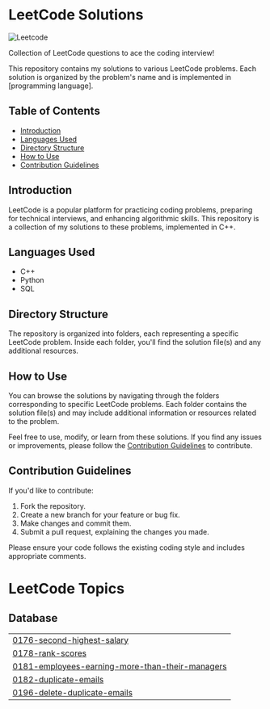 # LeetCode Solutions

![Leetcode](https://socialify.git.ci/neerajcodes888/Leetcode/image?description=1&descriptionEditable=Welcome%20to%20my%20LeetCode%20Data%20Structures%20and%20Algorithms%20(DSA)%20solutions%20repository!%20%F0%9F%8C%9F%20Dive%20into%20a%20curated%20collection%20of%20my%20solutions%20to%20LeetCode&font=Bitter&language=1&name=1&owner=1&pattern=Solid&theme=Dark)


Collection of LeetCode questions to ace the coding interview!


This repository contains my solutions to various LeetCode problems. Each solution is organized by the problem's name and is implemented in [programming language].

## Table of Contents

- [Introduction](#introduction)
- [Languages Used](#languages-used)
- [Directory Structure](#directory-structure)
- [How to Use](#how-to-use)
- [Contribution Guidelines](#contribution-guidelines)


## Introduction

LeetCode is a popular platform for practicing coding problems, preparing for technical interviews, and enhancing algorithmic skills. This repository is a collection of my solutions to these problems, implemented in C++.

## Languages Used

- C++
- Python
- SQL

## Directory Structure

The repository is organized into folders, each representing a specific LeetCode problem. Inside each folder, you'll find the solution file(s) and any additional resources.


## How to Use

You can browse the solutions by navigating through the folders corresponding to specific LeetCode problems. Each folder contains the solution file(s) and may include additional information or resources related to the problem.

Feel free to use, modify, or learn from these solutions. If you find any issues or improvements, please follow the [Contribution Guidelines](#contribution-guidelines) to contribute.

## Contribution Guidelines

If you'd like to contribute:

1. Fork the repository.
2. Create a new branch for your feature or bug fix.
3. Make changes and commit them.
4. Submit a pull request, explaining the changes you made.

Please ensure your code follows the existing coding style and includes appropriate comments.




<!---LeetCode Topics Start-->
# LeetCode Topics
## Database
|  |
| ------- |
| [0176-second-highest-salary](https://github.com/neerajcodes888/Leetcode/tree/master/0176-second-highest-salary) |
| [0178-rank-scores](https://github.com/neerajcodes888/Leetcode/tree/master/0178-rank-scores) |
| [0181-employees-earning-more-than-their-managers](https://github.com/neerajcodes888/Leetcode/tree/master/0181-employees-earning-more-than-their-managers) |
| [0182-duplicate-emails](https://github.com/neerajcodes888/Leetcode/tree/master/0182-duplicate-emails) |
| [0196-delete-duplicate-emails](https://github.com/neerajcodes888/Leetcode/tree/master/0196-delete-duplicate-emails) |
<!---LeetCode Topics End-->